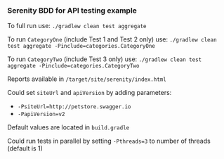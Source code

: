 ### Serenity BDD for API testing example

To full run use: `./gradlew clean test aggregate`

To run `CategoryOne` (include Test 1 and Test 2 only) use: `./gradlew clean test aggregate -Pinclude=categories.CategoryOne`

To run `CategoryTwo` (include Test 3 only) use: `./gradlew clean test aggregate -Pinclude=categories.CategoryTwo`

Reports available in `/target/site/serenity/index.html`

Could set `siteUrl` and `apiVersion` by adding parameters: 

* `-PsiteUrl=http://petstore.swagger.io`
* `-PapiVersion=v2` 

Default values are located in `build.gradle`

Could run tests in parallel by setting `-Pthreads=3` to number of threads (default is 1)